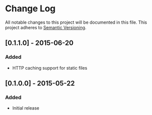 # Change Log

All notable changes to this project will be documented in this file.
This project adheres to [Semantic Versioning](http://semver.org/).

## [0.1.1.0] - 2015-06-20
### Added
- HTTP caching support for static files

## [0.1.0.0] - 2015-05-22
### Added
- Initial release
